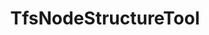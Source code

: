 ---
optionsClassName: TfsNodeStructureToolOptions
optionsClassFullName: MigrationTools.Tools.TfsNodeStructureToolOptions
configurationSamples:
- name: confinguration.json
  description: 
  code: >-
    {
      "MigrationTools": {
        "CommonTools": {
          "TfsNodeStructureTool": {
            "NodeBasePaths": null,
            "AreaMaps": {
              "^migrationSource1([\\\\]?.*)$": "MigrationTest5$1"
            },
            "IterationMaps": {
              "^migrationSource1([\\\\]?.*)$": "MigrationTest5$1"
            },
            "ShouldCreateMissingRevisionPaths": true,
            "ReplicateAllExistingNodes": true
          }
        }
      }
    }
  sampleFor: MigrationTools.Tools.TfsNodeStructureToolOptions
- name: defaults
  description: 
  code: >-
    {
      "MigrationTools": {
        "CommonTools": {
          "TfsNodeStructureTool": {
            "AreaMaps": {
              "^migrationSource1([\\\\]?.*)$": "MigrationTest5$1"
            },
            "Enabled": "True",
            "IterationMaps": {
              "^migrationSource1([\\\\]?.*)$": "MigrationTest5$1"
            },
            "NodeBasePaths": null,
            "ReplicateAllExistingNodes": "True",
            "ShouldCreateMissingRevisionPaths": "True"
          }
        }
      }
    }
  sampleFor: MigrationTools.Tools.TfsNodeStructureToolOptions
- name: Classic
  description: 
  code: >-
    {
      "$type": "TfsNodeStructureToolOptions",
      "NodeBasePaths": null,
      "AreaMaps": {
        "$type": "Dictionary`2",
        "^migrationSource1([\\\\]?.*)$": "MigrationTest5$1"
      },
      "IterationMaps": {
        "$type": "Dictionary`2",
        "^migrationSource1([\\\\]?.*)$": "MigrationTest5$1"
      },
      "ShouldCreateMissingRevisionPaths": true,
      "ReplicateAllExistingNodes": true
    }
  sampleFor: MigrationTools.Tools.TfsNodeStructureToolOptions
description: The TfsNodeStructureToolEnricher is used to create missing nodes in the target project. To configure it add a `TfsNodeStructureToolOptions` section to `CommonEnrichersConfig` in the config file. Otherwise defaults will be applied.
className: TfsNodeStructureTool
typeName: Tools
architecture: 
options:
- parameterName: AreaMaps
  type: Dictionary
  description: Remapping rules for area paths, implemented with regular expressions. The rules apply with a higher priority than the `PrefixProjectToNodes`, that is, if no rule matches the path and the `PrefixProjectToNodes` option is enabled, then the old `PrefixProjectToNodes` behavior is applied.
  defaultValue: '{}'
- parameterName: IterationMaps
  type: Dictionary
  description: Remapping rules for iteration paths, implemented with regular expressions. The rules apply with a higher priority than the `PrefixProjectToNodes`, that is, if no rule matches the path and the `PrefixProjectToNodes` option is enabled, then the old `PrefixProjectToNodes` behavior is applied.
  defaultValue: '{}'
- parameterName: NodeBasePaths
  type: String[]
  description: The root paths of the Ares / Iterations you want migrate. See [NodeBasePath Configuration](#nodebasepath-configuration)
  defaultValue: '["/"]'
- parameterName: ReplicateAllExistingNodes
  type: Boolean
  description: missng XML code comments
  defaultValue: missng XML code comments
- parameterName: ShouldCreateMissingRevisionPaths
  type: Boolean
  description: When set to True the susyem will try to create any missing missing area or iteration paths from the revisions.
  defaultValue: missng XML code comments
status: missng XML code comments
processingTarget: missng XML code comments
classFile: /src/MigrationTools.Clients.AzureDevops.ObjectModel/Tools/TfsNodeStructureTool.cs
optionsClassFile: /src/MigrationTools.Clients.AzureDevops.ObjectModel/Tools/TfsNodeStructureToolOptions.cs

redirectFrom:
- /Reference/Tools/TfsNodeStructureToolOptions/
layout: reference
toc: true
permalink: /Reference/Tools/TfsNodeStructureTool/
title: TfsNodeStructureTool
categories:
- Tools
- 
topics:
- topic: notes
  path: /Tools/TfsNodeStructureTool-notes.md
  exists: false
  markdown: ''
- topic: introduction
  path: /Tools/TfsNodeStructureTool-introduction.md
  exists: false
  markdown: ''

---